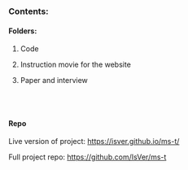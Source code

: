 ### Contents:


#### Folders:

1. Code 

2. Instruction movie for the website

3. Paper and interview

<br>
<br>

#### Repo

Live version of project: https://isver.github.io/ms-t/

Full project repo: https://github.com/IsVer/ms-t





